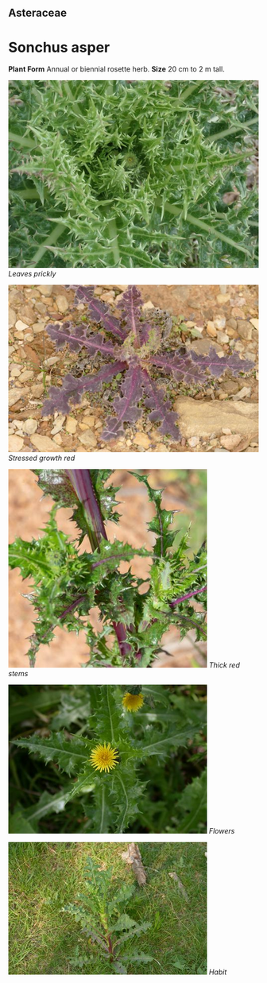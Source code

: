 ## Asteraceae
# Sonchus asper
 **Plant Form** Annual or biennial rosette herb. **Size** 20 cm to 2 m tall.


![Leaves prickly](1530_PA121641.jpg)
 *Leaves prickly* 

![Stressed growth red](95832_P7130061.jpg)
 *Stressed growth red* 

![Thick red stems](63772_DSC_7490.jpg)
 *Thick red stems* 

![Flowers](21222_Sonchus-asper12.jpg)
 *Flowers* 

![Habit](2179_P6840350.jpg)
 *Habit* 

